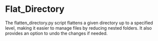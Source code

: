 # Flat_Directory
The flatten_directory.py script flattens a given directory up to a specified level, making it easier to manage files by reducing nested folders. It also provides an option to undo the changes if needed.
